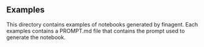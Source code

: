 ## Examples

This directory contains examples of notebooks generated by finagent. Each examples contains a PROMPT.md file that contains the prompt used to generate the notebook.
